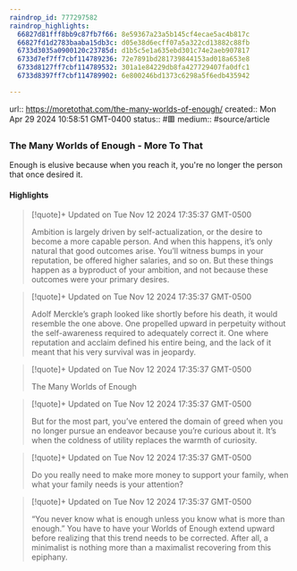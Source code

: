 ```yaml
---
raindrop_id: 777297582
raindrop_highlights:
  66827d81fff8bb9c87fb7f66: 8e59367a23a5b145cf4ecae5ac4b817c
  66827fd1d2783baaba15db3c: d05e38d6ecff07a5a322cd13882c88fb
  6733d3035a0900120c23785d: d1b5c5e1a635ebd301c74e2aeb907817
  6733d7ef7ff7cbf114789236: 72e7891bd281739844153ad018a653e8
  6733d8127ff7cbf114789532: 301a1e84229db8fa427729407fa0dfc1
  6733d8397ff7cbf114789902: 6e800246bd1373c6298a5f6edb435942

---
```


url:: https://moretothat.com/the-many-worlds-of-enough/
created:: Mon Apr 29 2024 10:58:51 GMT-0400
status:: #🟥
medium:: #source/article


### The Many Worlds of Enough - More To That

Enough is elusive because when you reach it, you&#39;re no longer the person that once desired it.

#### Highlights

> [!quote]+ Updated on Tue Nov 12 2024 17:35:37 GMT-0500
>
> Ambition is largely driven by self-actualization, or the desire to become a more capable person. And when this happens, it’s only natural that good outcomes arise. You’ll witness bumps in your reputation, be offered higher salaries, and so on. But these things happen as a byproduct of your ambition, and not because these outcomes were your primary desires.

> [!quote]+ Updated on Tue Nov 12 2024 17:35:37 GMT-0500
>
> Adolf Merckle’s graph looked like shortly before his death, it would resemble the one above. One propelled upward in perpetuity without the self-awareness required to adequately correct it. One where reputation and acclaim defined his entire being, and the lack of it meant that his very survival was in jeopardy.

> [!quote]+ Updated on Tue Nov 12 2024 17:35:37 GMT-0500
>
> The Many Worlds of Enough

> [!quote]+ Updated on Tue Nov 12 2024 17:35:37 GMT-0500
>
> But for the most part, you’ve entered the domain of greed when you no longer pursue an endeavor because you’re curious about it. It’s when the coldness of utility replaces the warmth of curiosity.

> [!quote]+ Updated on Tue Nov 12 2024 17:35:37 GMT-0500
>
> Do you really need to make more money to support your family, when what your family needs is your attention?

> [!quote]+ Updated on Tue Nov 12 2024 17:35:37 GMT-0500
>
> “You never know what is enough unless you know what is more than enough.” You have to have your Worlds of Enough extend upward before realizing that this trend needs to be corrected. After all, a minimalist is nothing more than a maximalist recovering from this epiphany.
